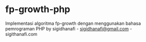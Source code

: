 # fp-growth-php
Implementasi algoritma fp-growth dengan menggunakan bahasa pemrograman PHP
by sigidhanafi - sigidhanafi@gmail.com - sigithanafi.com
